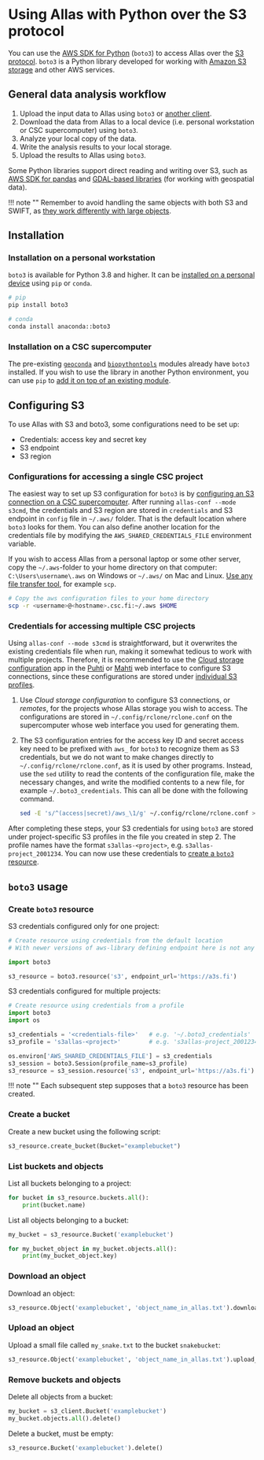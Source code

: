 # Using Allas with Python over the S3 protocol

You can use the [AWS SDK for Python](https://boto3.amazonaws.com/v1/documentation/api/latest/index.html)
(`boto3`) to access Allas over the [S3 protocol](../introduction.md#protocols).
`boto3` is a Python library developed for working with
[Amazon S3 storage](https://aws.amazon.com/s3/) and other AWS services.

## General data analysis workflow

1. Upload the input data to Allas using `boto3` or [another
   client](../accessing_allas.md).
2. Download the data from Allas to a local device
(i.e. personal workstation or CSC supercomputer) using `boto3`.
3. Analyze your local copy of the data.
4. Write the analysis results to your local storage.
5. Upload the results to Allas using `boto3`.

Some Python libraries support direct reading and writing over S3,
such as
[AWS SDK for pandas](https://aws-sdk-pandas.readthedocs.io/en/stable/)
and
[GDAL-based libraries](https://github.com/csc-training/geocomputing/blob/master/python/allas/working_with_allas_from_Python_S3.py)
(for working with geospatial data).

!!! note ""
    Remember to avoid handling the same objects with both S3 and SWIFT, as
    [they work differently with large objects](../introduction.md#protocols).

## Installation

### Installation on a personal workstation

`boto3` is available for Python 3.8 and higher.
It can be
[installed on a personal device](https://boto3.amazonaws.com/v1/documentation/api/latest/guide/quickstart.html#installation)
using `pip` or `conda`.

```bash
# pip
pip install boto3

# conda
conda install anaconda::boto3
```

### Installation on a CSC supercomputer

The pre-existing [`geoconda`](../../../apps/geoconda.md) and
[`biopythontools`](../../../apps/biopython.md) modules already have `boto3`
installed. If you wish to use the library in another Python environment, you can
use `pip` to
[add it on top of an existing module](../../../support/tutorials/python-usage-guide.md#installing-python-packages-to-existing-modules).

## Configuring S3
To use Allas with S3 and boto3, some configurations need to be set up:
* Credentials: access key and secret key
* S3 endpoint
* S3 region

### Configurations for accessing a single CSC project

The easiest way to set up S3 configuration for `boto3` is by
[configuring an S3 connection on a CSC supercomputer](s3_client.md#configuring-s3-connection-in-supercomputers).
After running `allas-conf --mode s3cmd`, the credentials and S3 region are stored in
`credentials` and S3 endpoint in `config` file in `~/.aws/` folder. That is the default location where `boto3` looks for
them. You can also define another location for the credentials file by
modifying the `AWS_SHARED_CREDENTIALS_FILE` environment variable.

If you wish to access Allas from a personal laptop or some other server,
copy the `~/.aws`-folder to your home directory on that computer: `C:\Users\username\.aws` on Windows or `~/.aws/` on Mac and Linux.
[Use any file transfer tool](../../moving/index.md), for example `scp`.

```bash
# Copy the aws configuration files to your home directory
scp -r <username>@<hostname>.csc.fi:~/.aws $HOME
```


### Credentials for accessing multiple CSC projects

Using `allas-conf --mode s3cmd` is straightforward,
but it overwrites the existing credentials file when run,
making it somewhat tedious to work with multiple projects.
Therefore, it is recommended to use the 
[Cloud storage configuration](../../../computing/webinterface/file-browser.md#accessing-allas-and-lumi-o)
app in the [Puhti](https://puhti.csc.fi) or [Mahti](https://mahti.csc.fi)
web interface to configure S3 connections, since these configurations are
stored under
[individual S3 profiles](https://boto3.amazonaws.com/v1/documentation/api/latest/guide/credentials.html#shared-credentials-file).

1. Use *Cloud storage configuration* to configure S3 connections,
or _remotes_, for the projects whose Allas storage you wish
to access. The configurations are stored in `~/.config/rclone/rclone.conf` on
the supercomputer whose web interface you used for generating them.

2. The S3 configuration entries for the access key ID and secret access key
need to be prefixed with `aws_` for `boto3` to recognize them as S3
credentials, but we do not want to make changes directly to
`~/.config/rclone/rclone.conf`, as it is used by other programs.
Instead, use the `sed` utility to read the contents of the configuration file,
make the necessary changes, and write the modified contents to a new file,
for example `~/.boto3_credentials`. This can all be done with the following command.

    ```bash
    sed -E 's/^(access|secret)/aws_\1/g' ~/.config/rclone/rclone.conf > ~/.boto3_credentials
    ```

After completing these steps, your S3 credentials for using `boto3` are stored
under project-specific S3 profiles in the file you created in step 2. The profile names
have the format `s3allas-<project>`, e.g. `s3allas-project_2001234`.
You can now use these credentials to
[create a `boto3` resource](#create-boto3-resource).

## `boto3` usage

### Create `boto3` resource

S3 credentials configured only for one project:
```python
# Create resource using credentials from the default location
# With newer versions of aws-library defining endpoint here is not any more mandatory, if it is given in the config file.

import boto3

s3_resource = boto3.resource('s3', endpoint_url='https://a3s.fi')
```
S3 credentials configured for multiple projects:
```python
# Create resource using credentials from a profile
import boto3
import os

s3_credentials = '<credentials-file>'   # e.g. '~/.boto3_credentials'
s3_profile = 's3allas-<project>'        # e.g. 's3allas-project_2001234'

os.environ['AWS_SHARED_CREDENTIALS_FILE'] = s3_credentials
s3_session = boto3.Session(profile_name=s3_profile)
s3_resource = s3_session.resource('s3', endpoint_url='https://a3s.fi')
```

!!! note ""
    Each subsequent step supposes that a `boto3` resource has been created.

### Create a bucket

Create a new bucket using the following script:

```python
s3_resource.create_bucket(Bucket="examplebucket")
```

### List buckets and objects

List all buckets belonging to a project:
```python
for bucket in s3_resource.buckets.all():
    print(bucket.name)
```

List all objects belonging to a bucket:
```python
my_bucket = s3_resource.Bucket('examplebucket')

for my_bucket_object in my_bucket.objects.all():
    print(my_bucket_object.key)

```

### Download an object

Download an object:
```python
s3_resource.Object('examplebucket', 'object_name_in_allas.txt').download_file('local_file.txt')
```

### Upload an object

Upload a small file called `my_snake.txt` to the bucket `snakebucket`:

```python
s3_resource.Object('examplebucket', 'object_name_in_allas.txt').upload_file('local_file.txt')
```

### Remove buckets and objects

Delete all objects from a bucket:

```python
my_bucket = s3_client.Bucket('examplebucket')
my_bucket.objects.all().delete()

```

Delete a bucket, must be empty:
```python
s3_resource.Bucket('examplebucket').delete()
```
